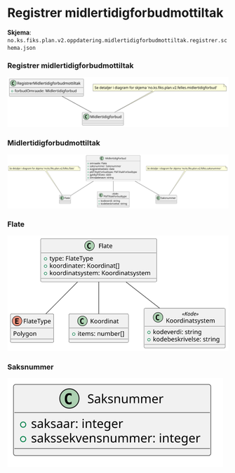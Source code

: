 # Registrer midlertidigforbudmottiltak

**Skjema**: `no.ks.fiks.plan.v2.oppdatering.midlertidigforbudmottiltak.registrer.schema.json`

### Registrer midlertidigforbudmottiltak

![midlertidigforbudmottiltak-registrer](midlertidigforbudmottiltak-registrer.svg)

### Midlertidigforbudmottiltak

![midlertidigforbudmottiltak](./../no.ks.fiks.plan.v2.felles.midlertidigforbud/midlertidigforbud.svg)

### Flate

![flate](./../no.ks.fiks.plan.v2.felles.flate/flate.svg)

### Saksnummer

![saksnummer](./../no.ks.fiks.plan.v2.felles.saksnummer/saksnummer.svg)


